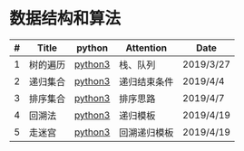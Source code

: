 # 数据结构和算法

| # | Title | python | Attention | Date |
|---| ----- | -------- | ---------- | ---------- |
|1|树的遍历|[python3](./code/treeOrder.py)|栈、队列|2019/3/27
|2|递归集合|[python3](./code/recursion.py)|递归结束条件|2019/4/4
|3|排序集合|[python3](./code/sort.py)|排序思路|2019/4/7
|4|回溯法|[python3](./code/backtrace.py)|递归模板|2019/4/19
|5|走迷宫|[python3](./code/.py)|回溯递归模板|2019/4/19
